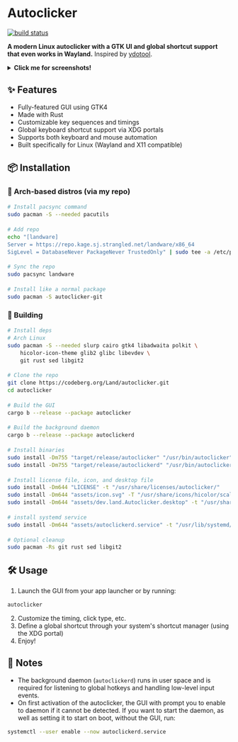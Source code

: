 # Autoclicker

[![build status](https://codeberg.org/Land/autoclicker/actions/workflows/build.yaml/badge.xvg)](https://codeberg.org/Land/autoclicker/actions?workflow=build.yaml)

**A modern Linux autoclicker with a GTK UI and global shortcut support that even works in Wayland.**
Inspired by [ydotool](https://github.com/ReimuNotMoe/ydotool).

<details>
	<summary><b>Click me for screenshots!</b></summary>

	![Mouse](assets/screenshots/mouse.png?raw=true "Mouse")
	
	![Keyboard](assets/screenshots/keyboard.png?raw=true "Keyboard")
	
	![Keyboard editor](assets/screenshots/key_editor.png?raw=true "Keyboard editor")
</details>

## ✨ Features

- Fully-featured GUI using GTK4
- Made with Rust
- Customizable key sequences and timings
- Global keyboard shortcut support via XDG portals
- Supports both keyboard and mouse automation
- Built specifically for Linux (Wayland and X11 compatible)

## 📦 Installation
### 🧪 Arch-based distros (via my repo)
```sh
# Install pacsync command
sudo pacman -S --needed pacutils

# Add repo
echo "[landware]              
Server = https://repo.kage.sj.strangled.net/landware/x86_64
SigLevel = DatabaseNever PackageNever TrustedOnly" | sudo tee -a /etc/pacman.conf

# Sync the repo
sudo pacsync landware

# Install like a normal package
sudo pacman -S autoclicker-git
```

### 🔧 Building
```sh
# Install deps
# Arch Linux
sudo pacman -S --needed slurp cairo gtk4 libadwaita polkit \
	hicolor-icon-theme glib2 glibc libevdev \
	git rust sed libgit2

# Clone the repo
git clone https://codeberg.org/Land/autoclicker.git
cd autoclicker

# Build the GUI
cargo b --release --package autoclicker

# Build the background daemon
cargo b --release --package autoclickerd

# Install binaries
sudo install -Dm755 "target/release/autoclicker" "/usr/bin/autoclicker"
sudo install -Dm755 "target/release/autoclickerd" "/usr/bin/autoclickerd"

# Install license file, icon, and desktop file
sudo install -Dm644 "LICENSE" -t "/usr/share/licenses/autoclicker/"
sudo install -Dm644 "assets/icon.svg" -T "/usr/share/icons/hicolor/scalable/apps/dev.land.Autoclicker.svg"
sudo install -Dm644 "assets/dev.land.Autoclicker.desktop" -t "/usr/share/applications/"

# install systemd service
sudo install -Dm644 "assets/autoclickerd.service" -t "/usr/lib/systemd/user/"

# Optional cleanup
sudo pacman -Rs git rust sed libgit2
```

## 🛠️ Usage
1. Launch the GUI from your app launcher or by running:
```sh
autoclicker
```
2. Customize the timing, click type, etc.
3. Define a global shortcut through your system's shortcut manager (using the XDG portal)
4. Enjoy!

## 🧪 Notes
- The background daemon (`autoclickerd`) runs in user space and is required for listening to global hotkeys and handling low-level input events.
- On first activation of the autoclicker, the GUI with prompt you to enable to daemon if it cannot be detected. If you want to start the daemon, as well as setting it to start on boot, without the GUI, run:
```sh
systemctl --user enable --now autoclickerd.service
```